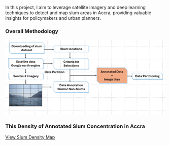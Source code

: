 In this project, I aim to leverage satellite imagery and deep learning techniques to detect and map slum areas in Accra, providing valuable insights for policymakers and urban planners.

### Overall Methodology
![Slum Annotation Example](https://github.com/niiquaye70/Slum-Detection-Using-Convolutional-Neutral-Networks-/blob/main/methodology_link.png)

### This Density of Annotated Slum Concentration in Accra 

[View Slum Density Map](https://niiquaye70.github.io/Slum-Detection-Using-Convolutional-Neutral-Networks-/)
